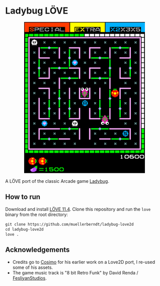 # Ladybug LÖVE

<p align="center">
	<img src="screenshot.png" height="480px"/>
</p>

A LÖVE port of the classic Arcade game [Ladybug](https://en.wikipedia.org/wiki/Lady_Bug_(video_game)).

## How to run

Download and install [LÖVE 11.4](https://love2d.org). Clone this repository and run the `love` binary from the root directory:

```
git clone https://github.com/muellerberndt/ladybug-love2d
cd ladybug-love2d
love .
```

## Acknowledgements

- Credits go to [Cosimo](https://github.com/cosimo) for his earlier work on a Love2D port, I re-used some of his assets.
- The game music track is "8 bit Retro Funk" by David Renda / [FesliyanStudios](https://www.fesliyanstudios.com).
